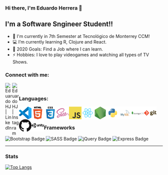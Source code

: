 ### Hi there, I'm Eduardo Herrera 👋

## I'm a Software Sngineer Student!!

- 🏫 I'm currently in 7th Semester at Tecnológico de Monterrey CCM!
- 💻 I’m currently learning R, Clojure and React.
- 🥅 2020 Goals: Find a Job where I can learn.
- ⚡ Hobbies: I love to play videogames and watching all types of TV Shows.

### Connect with me:

[<img align="left" alt="EduardoHJ | LinkedIn" width="22px" src="https://cdn.jsdelivr.net/npm/simple-icons@v3/icons/linkedin.svg" />](https://www.linkedin.com/in/eduardo-herrera-ju%C3%A1rez-4b7a5b1a9/)
[<img align="left" alt="EduardoHJ | Instagram" width="22px" src="https://cdn.jsdelivr.net/npm/simple-icons@v3/icons/instagram.svg" />](https://www.instagram.com/lalo200x/)

<br />

### Languages:

[<img align="left" alt="Visual Studio Code" width="40px" src="https://raw.githubusercontent.com/github/explore/80688e429a7d4ef2fca1e82350fe8e3517d3494d/topics/visual-studio-code/visual-studio-code.png" />](https://raw.githubusercontent.com/github/explore/80688e429a7d4ef2fca1e82350fe8e3517d3494d/topics/visual-studio-code/visual-studio-code.png)
[<img align="left" alt="HTML5" width="40px" src="https://raw.githubusercontent.com/github/explore/80688e429a7d4ef2fca1e82350fe8e3517d3494d/topics/html/html.png" />](https://raw.githubusercontent.com/github/explore/80688e429a7d4ef2fca1e82350fe8e3517d3494d/topics/html/html.png)
[<img align="left" alt="CSS3" width="40px" src="https://raw.githubusercontent.com/github/explore/80688e429a7d4ef2fca1e82350fe8e3517d3494d/topics/css/css.png" />](https://raw.githubusercontent.com/github/explore/80688e429a7d4ef2fca1e82350fe8e3517d3494d/topics/css/css.png)
[<img align="left" alt="Sass" width="40px" src="https://raw.githubusercontent.com/github/explore/80688e429a7d4ef2fca1e82350fe8e3517d3494d/topics/sass/sass.png" />](https://raw.githubusercontent.com/github/explore/80688e429a7d4ef2fca1e82350fe8e3517d3494d/topics/sass/sass.png)
[<img align="left" alt="JavaScript" width="40px" src="https://raw.githubusercontent.com/github/explore/80688e429a7d4ef2fca1e82350fe8e3517d3494d/topics/javascript/javascript.png" />](https://raw.githubusercontent.com/github/explore/80688e429a7d4ef2fca1e82350fe8e3517d3494d/topics/javascript/javascript.png)
[<img align="left" alt="React" width="40px" src="https://raw.githubusercontent.com/github/explore/80688e429a7d4ef2fca1e82350fe8e3517d3494d/topics/react/react.png" />](https://raw.githubusercontent.com/github/explore/80688e429a7d4ef2fca1e82350fe8e3517d3494d/topics/react/react.png)
[<img align="left" alt="Node.js" width="40px" src="https://raw.githubusercontent.com/github/explore/80688e429a7d4ef2fca1e82350fe8e3517d3494d/topics/nodejs/nodejs.png" />](https://raw.githubusercontent.com/github/explore/80688e429a7d4ef2fca1e82350fe8e3517d3494d/topics/nodejs/nodejs.png)
[<img align="left" alt="Python" width="40px" src="https://raw.githubusercontent.com/github/explore/80688e429a7d4ef2fca1e82350fe8e3517d3494d/topics/python/python.png" />](https://raw.githubusercontent.com/github/explore/80688e429a7d4ef2fca1e82350fe8e3517d3494d/topics/python/python.png)
[<img align="left" alt="MySQL" width="40px" src="https://raw.githubusercontent.com/github/explore/80688e429a7d4ef2fca1e82350fe8e3517d3494d/topics/mysql/mysql.png" />](https://raw.githubusercontent.com/github/explore/80688e429a7d4ef2fca1e82350fe8e3517d3494d/topics/mysql/mysql.png)
[<img align="left" alt="MongoDB" width="40px" src="https://raw.githubusercontent.com/github/explore/80688e429a7d4ef2fca1e82350fe8e3517d3494d/topics/mongodb/mongodb.png" />](https://raw.githubusercontent.com/github/explore/80688e429a7d4ef2fca1e82350fe8e3517d3494d/topics/mongodb/mongodb.png)
[<img align="left" alt="Git" width="40px" src="https://raw.githubusercontent.com/github/explore/80688e429a7d4ef2fca1e82350fe8e3517d3494d/topics/git/git.png" />](https://raw.githubusercontent.com/github/explore/80688e429a7d4ef2fca1e82350fe8e3517d3494d/topics/git/git.png)
[<img align="left" alt="GitHub" width="40px" src="https://raw.githubusercontent.com/github/explore/78df643247d429f6cc873026c0622819ad797942/topics/github/github.png" />](https://raw.githubusercontent.com/github/explore/78df643247d429f6cc873026c0622819ad797942/topics/github/github.png)
[<img align="left" alt="Unity" width="40px" src="https://raw.githubusercontent.com/github/explore/80688e429a7d4ef2fca1e82350fe8e3517d3494d/topics/unity/unity.png" />](https://raw.githubusercontent.com/github/explore/80688e429a7d4ef2fca1e82350fe8e3517d3494d/topics/unity/unity.png)

<br />
<br />

### Frameworks
![Bootstrap Badge](https://img.shields.io/badge/Bootstrap%20-%23563D7C.svg?&style=flat-square&logo=bootstrap&logoColor=white)
![SASS Badge](https://img.shields.io/badge/SASS%20-hotpink.svg?&style=flat-square&logo=SASS&logoColor=white)
![jQuery Badge](https://img.shields.io/badge/Jquery%20-%230769AD.svg?&style=flat-square&logo=jquery&logoColor=white)
![Express Badge](https://img.shields.io/badge/Express.js%20-%23404d59.svg?&style=flat-square)


---
### Stats
[![Top Langs](https://github-readme-stats.vercel.app/api/top-langs/?username=EduardoHerreraJ&layout=compact)](https://github.com/EduardoHerreraJ/github-readme-stats)

